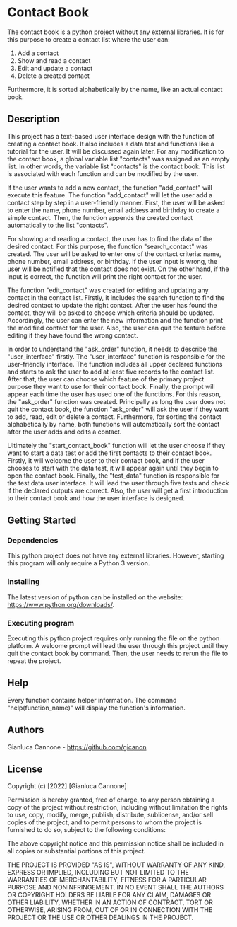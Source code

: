# Contact Book

The contact book is a python project without any external libraries. 
It is for this purpose to create a contact list where the user can:

1. Add a contact
2. Show and read a contact
3. Edit and update a contact
4. Delete a created contact

Furthermore, it is sorted alphabetically by the name, like an actual contact book.

## Description

This project has a text-based user interface design with the function of creating a contact book. It also includes a data test and functions like a tutorial for the user. It will be discussed again later. For any modification to the contact book, a global variable list "contacts" was assigned as an empty list. In other words, the variable list "contacts" is the contact book. This list is associated with each function and can be modified by the user.

If the user wants to add a new contact, the function "add_contact" will execute this feature. The function "add_contact" will let the user add a contact step by step in a user-friendly manner. First, the user will be asked to enter the name, phone number, email address and birthday to create a simple contact. Then, the function appends the created contact automatically to the list "contacts".

For showing and reading a contact, the user has to find the data of the desired contact. For this purpose, the function "search_contact" was created. The user will be asked to enter one of the contact criteria: name, phone number, email address, or birthday. If the user input is wrong, the user will be notified that the contact does not exist. On the other hand, if the input is correct, the function will print the right contact for the user.

The function "edit_contact" was created for editing and updating any contact in the contact list. Firstly, it includes the search function to find the desired contact to update the right contact. After the user has found the contact, they will be asked to choose which criteria should be updated. Accordingly, the user can enter the new information and the function print the modified contact for the user. Also, the user can quit the feature before editing if they have found the wrong contact.

In order to understand the "ask_order" function, it needs to describe the "user_interface" firstly. The "user_interface" function is responsible for the user-friendly interface. The function includes all upper declared functions and starts to ask the user to add at least five records to the contact list. After that, the user can choose which feature of the primary project purpose they want to use for their contact book. Finally, the prompt will appear each time the user has used one of the functions.
For this reason, the "ask_order" function was created. Principally as long the user does not quit the contact book, the function "ask_order" will ask the user if they want to add, read, edit or delete a contact. Furthermore, for sorting the contact alphabetically by name, both functions will automatically sort the contact after the user adds and edits a contact.

Ultimately the "start_contact_book" function will let the user choose if they want to start a data test or add the first contacts to their contact book. Firstly, it will welcome the user to their contact book, and if the user chooses to start with the data test, it will appear again until they begin to open the contact book. Finally, the "test_data" function is responsible for the test data user interface. It will lead the user through five tests and check if the declared outputs are correct. Also, the user will get a first introduction to their contact book and how the user interface is designed.

## Getting Started

### Dependencies

This python project does not have any external libraries. However, starting this program will only require a Python 3 version.

### Installing

The latest version of python can be installed on the website: https://www.python.org/downloads/.

### Executing program

Executing this python project requires only running the file on the python platform. A welcome prompt will lead the user through this project until they quit the contact book by command. Then, the user needs to rerun the file to repeat the project.

## Help

Every function contains helper information. The command "help(function_name)" will display the function's information.

## Authors

Gianluca Cannone - https://github.com/gicanon

## License

Copyright (c) [2022] [Gianluca Cannone]

Permission is hereby granted, free of charge, to any person obtaining a copy of the project without restriction, including without limitation the rights to use, copy, modify, merge, publish, distribute, sublicense, and/or sell copies of the project, and to permit persons to whom the project is furnished to do so, subject to the following conditions:

The above copyright notice and this permission notice shall be included in all copies or substantial portions of this project.

THE PROJECT IS PROVIDED "AS IS", WITHOUT WARRANTY OF ANY KIND, EXPRESS OR IMPLIED, INCLUDING BUT NOT LIMITED TO THE WARRANTIES OF MERCHANTABILITY, FITNESS FOR A PARTICULAR PURPOSE AND NONINFRINGEMENT. IN NO EVENT SHALL THE AUTHORS OR COPYRIGHT HOLDERS BE LIABLE FOR ANY CLAIM, DAMAGES OR OTHER LIABILITY, WHETHER IN AN ACTION OF CONTRACT, TORT OR OTHERWISE, ARISING FROM, OUT OF OR IN CONNECTION WITH THE PROJECT OR THE USE OR OTHER DEALINGS IN THE PROJECT.
